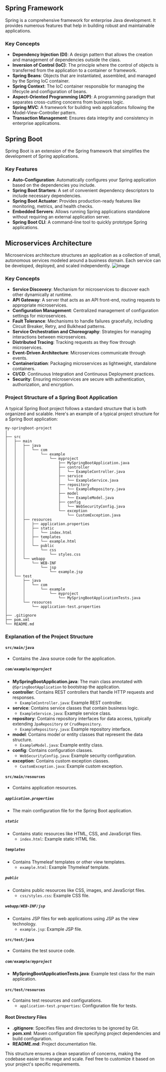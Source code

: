 ## Spring Framework
Spring is a comprehensive framework for enterprise Java development. It provides numerous features that help in building robust and maintainable applications.

### Key Concepts
- **Dependency Injection (DI)**: A design pattern that allows the creation and management of dependencies outside the class.
- **Inversion of Control (IoC)**: The principle where the control of objects is transferred from the application to a container or framework.
- **Spring Beans**: Objects that are instantiated, assembled, and managed by the Spring IoC container.
- **Spring Context**: The IoC container responsible for managing the lifecycle and configuration of beans.
- **Aspect-Oriented Programming (AOP)**: A programming paradigm that separates cross-cutting concerns from business logic.
- **Spring MVC**: A framework for building web applications following the Model-View-Controller pattern.
- **Transaction Management**: Ensures data integrity and consistency in enterprise applications.

## Spring Boot
Spring Boot is an extension of the Spring framework that simplifies the development of Spring applications.

### Key Features
- **Auto-Configuration**: Automatically configures your Spring application based on the dependencies you include.
- **Spring Boot Starters**: A set of convenient dependency descriptors to include necessary dependencies.
- **Spring Boot Actuator**: Provides production-ready features like monitoring, metrics, and health checks.
- **Embedded Servers**: Allows running Spring applications standalone without requiring an external application server.
- **Spring Boot CLI**: A command-line tool to quickly prototype Spring applications.

## Microservices Architecture
Microservices architecture structures an application as a collection of small, autonomous services modeled around a business domain. Each service can be developed, deployed, and scaled independently.
![image](https://github.com/user-attachments/assets/873c1e97-aa1a-4f76-b93a-c04927797a97)

### Key Concepts
- **Service Discovery**: Mechanism for microservices to discover each other dynamically at runtime.
- **API Gateway**: A server that acts as an API front-end, routing requests to appropriate microservices.
- **Configuration Management**: Centralized management of configuration settings for microservices.
- **Fault Tolerance**: Mechanisms to handle failures gracefully, including Circuit Breaker, Retry, and Bulkhead patterns.
- **Service Orchestration and Choreography**: Strategies for managing interactions between microservices.
- **Distributed Tracing**: Tracking requests as they flow through microservices.
- **Event-Driven Architecture**: Microservices communicate through events.
- **Containerization**: Packaging microservices as lightweight, standalone containers.
- **CI/CD**: Continuous Integration and Continuous Deployment practices.
- **Security**: Ensuring microservices are secure with authentication, authorization, and encryption.

### Project Structure of a Spring Boot Application

A typical Spring Boot project follows a standard structure that is both organized and scalable. Here's an example of a typical project structure for a Spring Boot application:

```
my-springboot-project
│
├── src
│   ├── main
│   │   ├── java
│   │   │   └── com
│   │   │       └── example
│   │   │           └── myproject
│   │   │               ├── MySpringBootApplication.java
│   │   │               ├── controller
│   │   │               │   └── ExampleController.java
│   │   │               ├── service
│   │   │               │   └── ExampleService.java
│   │   │               ├── repository
│   │   │               │   └── ExampleRepository.java
│   │   │               ├── model
│   │   │               │   └── ExampleModel.java
│   │   │               ├── config
│   │   │               │   └── WebSecurityConfig.java
│   │   │               └── exception
│   │   │                   └── CustomException.java
│   │   ├── resources
│   │   │   ├── application.properties
│   │   │   ├── static
│   │   │   │   └── index.html
│   │   │   ├── templates
│   │   │   │   └── example.html
│   │   │   └── public
│   │   │       └── css
│   │   │           └── styles.css
│   │   └── webapp
│   │       └── WEB-INF
│   │           └── jsp
│   │               └── example.jsp
│   └── test
│       ├── java
│       │   └── com
│       │       └── example
│       │           └── myproject
│       │               └── MySpringBootApplicationTests.java
│       └── resources
│           └── application-test.properties
│
├── .gitignore
├── pom.xml
└── README.md
```

### Explanation of the Project Structure

#### `src/main/java`
- Contains the Java source code for the application.

##### `com/example/myproject`
- **MySpringBootApplication.java**: The main class annotated with `@SpringBootApplication` to bootstrap the application.
- **controller**: Contains REST controllers that handle HTTP requests and responses.
  - `ExampleController.java`: Example REST controller.
- **service**: Contains service classes that contain business logic.
  - `ExampleService.java`: Example service class.
- **repository**: Contains repository interfaces for data access, typically extending `JpaRepository` or `CrudRepository`.
  - `ExampleRepository.java`: Example repository interface.
- **model**: Contains model or entity classes that represent the data structure.
  - `ExampleModel.java`: Example entity class.
- **config**: Contains configuration classes.
  - `WebSecurityConfig.java`: Example security configuration.
- **exception**: Contains custom exception classes.
  - `CustomException.java`: Example custom exception.

#### `src/main/resources`
- Contains application resources.

##### `application.properties`
- The main configuration file for the Spring Boot application.

##### `static`
- Contains static resources like HTML, CSS, and JavaScript files.
  - `index.html`: Example static HTML file.

##### `templates`
- Contains Thymeleaf templates or other view templates.
  - `example.html`: Example Thymeleaf template.

##### `public`
- Contains public resources like CSS, images, and JavaScript files.
  - `css/styles.css`: Example CSS file.

##### `webapp/WEB-INF/jsp`
- Contains JSP files for web applications using JSP as the view technology.
  - `example.jsp`: Example JSP file.

#### `src/test/java`
- Contains the test source code.

##### `com/example/myproject`
- **MySpringBootApplicationTests.java**: Example test class for the main application.

#### `src/test/resources`
- Contains test resources and configurations.
  - `application-test.properties`: Configuration file for tests.

#### Root Directory Files
- **.gitignore**: Specifies files and directories to be ignored by Git.
- **pom.xml**: Maven configuration file specifying project dependencies and build configuration.
- **README.md**: Project documentation file.

This structure ensures a clean separation of concerns, making the codebase easier to manage and scale. Feel free to customize it based on your project's specific requirements.






 
